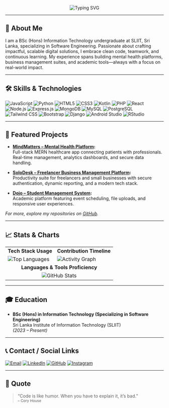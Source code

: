 <!-- Profile README for Hareesha Gunasekara -->

<p align="center">
  <img src="https://readme-typing-svg.demolab.com?font=Fira+Code&size=32&pause=1000&color=6D6D6D&center=true&vCenter=true&width=650&lines=Hareesha+Gunasekara;Software+Engineering+Undergraduate;Full-Stack+Developer" alt="Typing SVG" />
</p>

---

## 🎯 About Me

I am a BSc (Hons) Information Technology undergraduate at SLIIT, Sri Lanka, specializing in Software Engineering. Passionate about crafting impactful, scalable digital solutions, I embrace clean code, teamwork, and continuous learning. My experience spans building mental health platforms, business management suites, and academic tools—always with a focus on real-world impact.

---

## 🛠️ Skills & Technologies

![JavaScript](https://img.shields.io/badge/JavaScript-F7DF1E?style=flat&logo=javascript&logoColor=black)
![Python](https://img.shields.io/badge/Python-3776AB?style=flat&logo=python&logoColor=white)
![HTML5](https://img.shields.io/badge/HTML5-E34F26?style=flat&logo=html5&logoColor=white)
![CSS3](https://img.shields.io/badge/CSS3-1572B6?style=flat&logo=css3&logoColor=white)
![Kotlin](https://img.shields.io/badge/Kotlin-7F52FF?style=flat&logo=kotlin&logoColor=white)
![PHP](https://img.shields.io/badge/PHP-777BB4?style=flat&logo=php&logoColor=white)
![React](https://img.shields.io/badge/React-61DAFB?style=flat&logo=react&logoColor=black)
![Node.js](https://img.shields.io/badge/Node.js-339933?style=flat&logo=node.js&logoColor=white)
![Express.js](https://img.shields.io/badge/Express.js-404D59?style=flat)
![MongoDB](https://img.shields.io/badge/MongoDB-47A248?style=flat&logo=mongodb&logoColor=white)
![MySQL](https://img.shields.io/badge/MySQL-4479A1?style=flat&logo=mysql&logoColor=white)
![PostgreSQL](https://img.shields.io/badge/PostgreSQL-4169E1?style=flat&logo=postgresql&logoColor=white)
![Tailwind CSS](https://img.shields.io/badge/Tailwind_CSS-06B6D4?style=flat&logo=tailwindcss&logoColor=white)
![Bootstrap](https://img.shields.io/badge/Bootstrap-7952B3?style=flat&logo=bootstrap&logoColor=white)
![Django](https://img.shields.io/badge/Django-092E20?style=flat&logo=django&logoColor=white)
![Android Studio](https://img.shields.io/badge/Android_Studio-3DDC84?style=flat&logo=android-studio&logoColor=white)
![RStudio](https://img.shields.io/badge/RStudio-75AADB?style=flat&logo=rstudio&logoColor=white)

---

## 🌟 Featured Projects

- **[MindMatters – Mental Health Platform](https://github.com/Tiyani-source/MindMattersProject):**  
  Full-stack MERN healthcare app connecting patients with professionals. Real-time management, analytics dashboards, and secure data handling.

- **[SoloDesk – Freelancer Business Management Platform](https://github.com/hareeshagunasekara/SoloDesk):**  
  Productivity suite for freelancers and small businesses with secure authentication, dynamic reporting, and a modern tech stack.

- **[Dojo – Student Management System](https://github.com/hareeshagunasekara/Dojo):**  
  Academic platform featuring event scheduling, file uploads, and responsive user experiences.

*For more, explore my repositories on [GitHub](https://github.com/hareeshagunasekara?tab=repositories).*

---

## 📈 Stats & Charts

<table>
  <tr>
    <td align="center"><b>Tech Stack Usage</b></td>
    <td align="center"><b>Contribution Timeline</b></td>
  </tr>
  <tr>
    <td>
      <img src="https://github-readme-stats.vercel.app/api/top-langs/?username=hareeshagunasekara&layout=pie&theme=graywhite&hide=css,scss&langs_count=8" alt="Top Languages"/>
    </td>
    <td>
      <img src="https://github-readme-activity-graph.vercel.app/graph?username=hareeshagunasekara&theme=graywhite&custom_title=Contribution%20Timeline" alt="Activity Graph"/>
    </td>
  </tr>
  <tr>
    <td align="center" colspan="2"><b>Languages & Tools Proficiency</b></td>
  </tr>
  <tr>
    <td align="center" colspan="2">
      <img src="https://github-readme-stats.vercel.app/api?username=hareeshagunasekara&show_icons=true&hide=prs,issues&count_private=true&theme=graywhite" alt="GitHub Stats"/>
    </td>
  </tr>
</table>

---

## 🎓 Education

- **BSc (Hons) in Information Technology (Specializing in Software Engineering)**  
  Sri Lanka Institute of Information Technology (SLIIT)  
  *(2023 – Present)*

---

## 📞 Contact / Social Links

[![Email](https://img.shields.io/badge/Email-hareeshanavodi@gmail.com-grey?logo=gmail)](mailto:hareeshagunasekara@gmail.com)
[![LinkedIn](https://img.shields.io/badge/LinkedIn-hareeshagunasekara-blue?logo=linkedin)](https://www.linkedin.com/in/hareeshagunasekara)
[![GitHub](https://img.shields.io/badge/GitHub-hareeshagunasekara-black?logo=github)](https://github.com/hareeshagunasekara)
[![Instagram](https://img.shields.io/badge/Instagram-whyami__haree-grey?logo=instagram)](https://www.instagram.com/whyami_haree?igsh=MWZ6MHZpamtrYWJyOQ%3D%3D&utm_source=qr)

---

## 💬 Quote

> “Code is like humor. When you have to explain it, it’s bad.”  
> <sub>– Cory House</sub>

<!--
**hareeshagunasekara/hareeshagunasekara** is a ✨ _special_ ✨ repository because its README will appear on your profile!
-->
